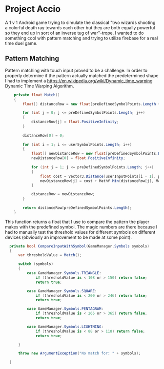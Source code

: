 # Project Accio
 A 1 v 1 Android game trying to simulate the classical "two wizards shooting a colorful death ray towards each other but they are both equally powerful so they end up in sort of an inverse tug of war"-trope. I wanted to do something cool with pattern matching and trying to utilize firebase for a real time duel game. 

 ## Pattern Matching

Pattern matching with touch input proved to be a challenge. In order to properly determine if the pattern actually matched the predetermined shape I had to implement a https://en.wikipedia.org/wiki/Dynamic_time_warping Dynamic Time Warping Algorithm. 

```c#
    private float Match()
    {
        float[] distanceRow = new float[preDefinedSymbolPoints.Length + 1];

        for (int j = 0; j <= preDefinedSymbolPoints.Length; j++)
        {
            distanceRow[j] = float.PositiveInfinity;
        }
        
        distanceRow[0] = 0;
        
        for (int i = 1; i <= userSymbolPoints.Length; i++)
        {
            float[] newDistanceRow = new float[preDefinedSymbolPoints.Length + 1];
            newDistanceRow[0] = float.PositiveInfinity;
            
            for (int j = 1; j <= preDefinedSymbolPoints.Length; j++)
            {
                float cost = Vector3.Distance(userInputPoints[i - 1], preDefinedSymbolPoints[j - 1]);
                newDistanceRow[j] = cost + Mathf.Min(distanceRow[j], Mathf.Min(newDistanceRow[j - 1], distanceRow[j - 1]));
            }

            distanceRow = newDistanceRow;
        }
        
        return distanceRow[preDefinedSymbolPoints.Length];
    }
```
This function returns a float that I use to compare the pattern the player makes with the predefined symbol. The magic numbers are there because I had to manually test the threshold values for different symbols on different devices (obviously an improvement to be made at some point).

  ```c#
    private bool CompareInputWithSymbol(GameManager.Symbols symbols)
    {
        var thresholdValue = Match();

        switch (symbols)
        {
            case GameManager.Symbols.TRIANGLE:
                if (thresholdValue is < 108 or > 150) return false;
                return true;

            case GameManager.Symbols.SQUARE:
                if (thresholdValue is < 200 or > 246) return false;
                return true;

            case GameManager.Symbols.PENTAGRAM:
                if (thresholdValue is < 265 or > 365) return false;
                return true;

            case GameManager.Symbols.LIGHTNING:
                if (thresholdValue is < 88 or > 118) return false;
                return true;

        }

        throw new ArgumentException("No match for: " + symbols);

    }
  ```

  